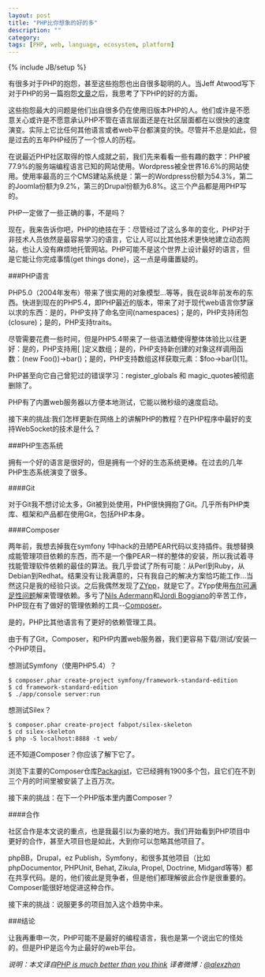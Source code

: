```yaml
---
layout: post
title: "PHP比你想象的好的多"
description: ""
category: 
tags: [PHP, web, language, ecosystem, platform]
---
```

{% include JB/setup %}

有很多对于PHP的抱怨，甚至这些抱怨也出自很多聪明的人。当Jeff Atwood写下对于PHP的另一篇抱怨[文章](http://www.codinghorror.com/blog/2012/06/the-php-singularity.html)之后，我思考了下PHP的好的方面。

这些抱怨最大的问题是他们出自很多仍在使用旧版本PHP的人。他们或许是不愿意关心或许是不愿意承认PHP不管在语言层面还是在社区层面都在以很快的速度演变。实际上它比任何其他语言或者web平台都演变的快。尽管并不总是如此，但是过去的五年PHP经历了一个惊人的历程。

在说最近PHP社区取得的惊人成就之前，我们先来看看一些有趣的数字：PHP被77.9%的服务端编程语言已知的网站使用。Wordpress被全世界16.6%的网站使用。使用率最高的三个CMS建站系统是：第一的Wordpress份额为54.3%，第二的Joomla份额为9.2%，第三的Drupal份额为6.8%。这三个产品都是用PHP写的。

PHP一定做了一些正确的事，不是吗？

现在，我来告诉你吧，PHP的绝技在于：尽管经过了这么多年的变化，PHP对于非技术人员依然是最容易学习的语言，它让人可以比其他技术更快地建立动态网站，也让人没有麻烦地托管网站。PHP可能不是这个世界上设计最好的语言，但是它能让你完成事情(get things done)，这一点是毋庸置疑的。

###PHP语言

PHP5.0（2004年发布）带来了很实用的对象模型...等等，我在说8年前发布的东西。快进到现在的PHP5.4，即PHP最近的版本，带来了对于现代web语言你梦寐以求的东西：是的，PHP支持了命名空间(namespaces)；是的，PHP支持闭包(closure)；是的，PHP支持traits。

尽管需要花费一些时间，但是PHP5.4带来了一些语法糖使得整体体验比以往更好：是的，PHP支持用\[ ]定义数组；是的，PHP支持新创建的对象这样调用函数：(new Foo())->bar()；是的，PHP支持数组这样获取元素：$foo->bar()\[1]。

PHP甚至向它自己曾犯过的错误学习：register_globals 和 magic_quotes被彻底删除了。

PHP有了内置web服务器以方便本地测试，它能以微秒级的速度启动。

接下来的挑战:我们怎样更新在网络上的讲解PHP的教程？在PHP程序中最好的支持WebSocket的技术是什么？

###PHP生态系统

拥有一个好的语言是很好的，但是拥有一个好的生态系统更棒。在过去的几年PHP生态系统演变了很多。

####Git

对于Git我不想讨论太多，Git被到处使用，PHP很快拥抱了Git。几乎所有PHP类库、框架和产品都在使用Git，包括PHP本身。

####Composer

两年前，我想去掉我在symfony 1中hack的丑陋PEAR代码以支持插件。我想替换成能管理项目依赖的东西，而不是一个像PEAR一样的整体的安装，所以我试着寻找能管理软件依赖的最佳的算法。我几乎尝试了所有可能：从Perl到Ruby，从Debian到Redhat。结果没有让我满意的，只有我自己的解决方案恰巧能工作...当然这只是我的经验只谈。之后我偶然发现了[ZYpp](http://en.wikipedia.org/wiki/ZYpp)，就是它了。ZYpp使用[布尔可满足性问题](http://en.wikipedia.org/wiki/Boolean_satisfiability_problem)解来管理依赖。多亏了[Nils Adermann](http://www.naderman.de/)和[Jordi Boggiano](http://seld.be/)的辛苦工作，PHP现在有了做好的管理依赖的工具--[Composer](http://getcomposer.org/)。

是的，PHP比其他语言有了更好的依赖管理工具。

由于有了Git，Composer，和PHP内置web服务器，我们更容易下载/测试/安装一个PHP项目。

想测试Symfony（使用PHP5.4）？

    $ composer.phar create-project symfony/framework-standard-edition
    $ cd framework-standard-edition
    $ ./app/console server:run

想测试Silex？

    $ composer.phar create-project fabpot/silex-skeleton
    $ cd silex-skeleton
    $ php -S localhost:8888 -t web/

还不知道Composer？你应该了解下它了。

浏览下主要的Composer仓库[Packagist](http://packagist.org/packages/)，它已经拥有1900多个包，且它们在不到三个月的时间里被安装了上百万次。

接下来的挑战：在下一个PHP版本里内置Composer？

####合作

社区合作是本文说的重点，也是我最引以为豪的地方。我们开始看到PHP项目中更好的合作，甚至大项目也是如此，大到你可以忽略其他项目了。

phpBB，Drupal，ez Publish，Symfony，和很多其他项目（比如phpDocumentor, PHPUnit, Behat, Zikula, Propel, Doctrine, Midgard等等）都在共享代码。是的，他们彼此是竞争者，但是他们都理解彼此合作是很重要的。Composer能很好地促进这种合作。

接下来的挑战：说服更多的项目加入这个趋势中来。

###结论

让我再重申一次，PHP可能不是最好的编程语言，我也是第一个说出它的怪处的，但是PHP是迄今为止最好的web平台。


*说明：本文译自[PHP is much better than you think](http://fabien.potencier.org/article/64/php-is-much-better-than-you-think)*
*译者微博：[@alexzhan](http://weibo.com/alexzhan)*

